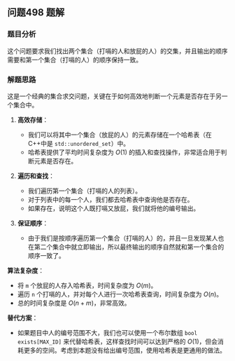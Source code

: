 ## 问题498 题解

### 题目分析

这个问题要求我们找出两个集合（打嗝的人和放屁的人）的交集，并且输出的顺序需要和第一个集合（打嗝的人）的顺序保持一致。

### 解题思路

这是一个经典的集合求交问题，关键在于如何高效地判断一个元素是否存在于另一个集合中。

1.  **高效存储**：
    -   我们可以将其中一个集合（放屁的人）的元素存储在一个哈希表（在C++中是 `std::unordered_set`）中。
    -   哈希表提供了平均时间复杂度为 $O(1)$ 的插入和查找操作，非常适合用于判断元素是否存在。

2.  **遍历和查找**：
    -   我们遍历第一个集合（打嗝的人的列表）。
    -   对于列表中的每一个人，我们都去哈希表中查询他是否存在。
    -   如果存在，说明这个人既打嗝又放屁，我们就将他的编号输出。

3.  **保证顺序**：
    -   由于我们是按顺序遍历第一个集合（打嗝的人）的，并且一旦发现某人也在第二个集合中就立即输出，所以最终输出的顺序自然就和第一个集合的顺序一致了。

**算法复杂度**：
-   将 `m` 个放屁的人存入哈希表，时间复杂度为 $O(m)$。
-   遍历 `n` 个打嗝的人，并对每个人进行一次哈希表查询，时间复杂度为 $O(n)$。
-   总的时间复杂度是 $O(n+m)$，非常高效。

**替代方案**：
-   如果题目中人的编号范围不大，我们也可以使用一个布尔数组 `bool exists[MAX_ID]` 来代替哈希表，这样查找时间可以达到严格的 $O(1)$，但会消耗更多的空间。考虑到本题没有给出编号范围，使用哈希表是更通用的做法。
